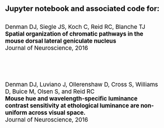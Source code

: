<div style="font-size:18pt;color:#000000"><strong>Jupyter notebook and associated code for:</strong></div>
<br></br>
<div style="font-size:14pt;color:#000000">Denman DJ, Siegle JS, Koch C, Reid RC, Blanche TJ</div>
<div style="font-size:14pt;color:#000000"><strong>Spatial organization of chromatic pathways in the mouse dorsal lateral geniculate nucleus</strong></div>
<div style="font-size:14pt;color:#000000">Journal of Neuroscience, 2016</div>

<br></br>
<br></br>

<div style="font-size:14pt;color:#000000">Denman DJ, Luviano J, Ollerenshaw D, Cross S, Williams D, Buice M, Olsen S, and Reid RC </div>
<div style="font-size:14pt;color:#000000"><strong>Mouse hue and wavelength-specific luminance contrast sensitivity at ethological luminance are non-uniform across visual space. </strong></div>
<div style="font-size:14pt;color:#000000">Journal of Neuroscience, 2016</div>
